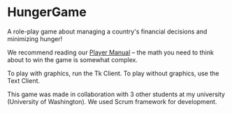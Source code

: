 # HungerGame
A role-play game about managing a country's financial decisions and minimizing hunger!

We recommend reading our [Player Manual](../HUNGER-PlayerManual.pdf) – the math you need to think about to win the game is somewhat complex.

To play with graphics, run the Tk Client. To play without graphics, use the Text Client.

This game was made in collaboration with 3 other students at my university (University of Washington). We used Scrum framework for development.
